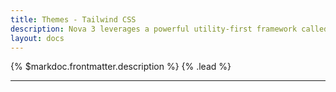 ```yaml
---
title: Themes - Tailwind CSS
description: Nova 3 leverages a powerful utility-first framework called Tailwind CSS. Learn all about how Nova uses this framework here.
layout: docs
---
```


{% $markdoc.frontmatter.description %} {% .lead %}

---
